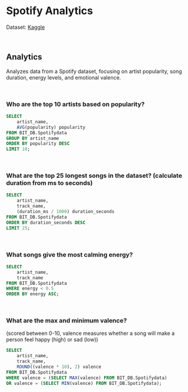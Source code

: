 # Spotify Analytics 
Dataset: [Kaggle](https://www.kaggle.com/equinxx/spotify-top-50-songs-in-2021?select=spotify_top50_2021.csv)

<br>

## Analytics
Analyzes data from a Spotify dataset, focusing on artist popularity, song duration, energy levels, and emotional valence.

<br>

### Who are the top 10 artists based on popularity?
```sql
SELECT
    artist_name,
    AVG(popularity) popularity
FROM BIT_DB.Spotifydata
GROUP BY artist_name
ORDER BY popularity DESC
LIMIT 10;
```

<br>

### What are the top 25 longest songs in the dataset? (calculate duration from ms to seconds)
```sql
SELECT
    artist_name,
    track_name,
    (duration_ms / 1000) duration_seconds
FROM BIT_DB.Spotifydata
ORDER BY duration_seconds DESC
LIMIT 25;
```

<br>

### What songs give the most calming energy?
```sql
SELECT
    artist_name,
    track_name
FROM BIT_DB.Spotifydata
WHERE energy < 0.5
ORDER BY energy ASC;
```

<br>

### What are the max and minimum valence?
(scored between 0-10, valence measures whether a song will make a person feel happy (high) or sad (low))
```sql
SELECT
    artist_name,
    track_name,
    ROUND((valence * 10), 2) valence
FROM BIT_DB.Spotifydata
WHERE valence = (SELECT MAX(valence) FROM BIT_DB.Spotifydata)
OR valence = (SELECT MIN(valence) FROM BIT_DB.Spotifydata);
```

<br>
